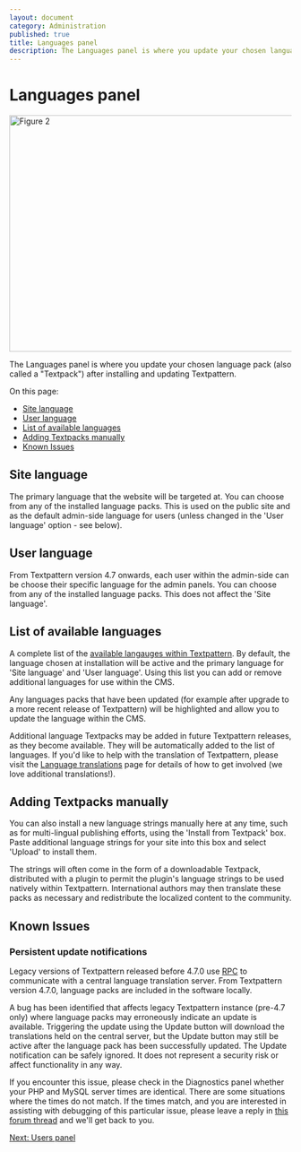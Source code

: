 ```yaml
---
layout: document
category: Administration
published: true
title: Languages panel
description: The Languages panel is where you update your chosen language pack after installing and updating Textpattern.
---
```


# Languages panel

<img class="img--bordered" width="680" height="422" alt="Figure 2" src="/img/47x/admin-panel-languages.png" srcset="/img/47x/admin-panel-languages.png 1x, /img/47x/admin-panel-languages@2x.png 2x">

The Languages panel is where you update your chosen language pack (also called a "Textpack") after installing and updating Textpattern.

On this page:

* [Site language](#site-language)
* [User language](#user-language)
* [List of available languages](#list-of-available-languages)
* [Adding Textpacks manually](#adding-textpacks-manually)
* [Known Issues](#known-issues)

## Site language

The primary language that the website will be targeted at. You can choose from any of the installed language packs. This is used on the public site and as the default admin-side language for users (unless changed in the 'User language' option - see below).

## User language

From Textpattern version 4.7 onwards, each user within the admin-side can be choose their specific language for the admin panels. You can choose from any of the installed language packs. This does not affect the 'Site language'.

## List of available languages

A complete list of the [available langauges within Textpattern](https://textpattern.com/about/301/languages). By default, the language chosen at installation will be active and the primary language for 'Site language' and 'User language'. Using this list you can add or remove additional languages for use within the CMS.

Any languages packs that have been updated (for example after upgrade to a more recent release of Textpattern) will be highlighted and allow you to update the language within the CMS.

Additional language Textpacks may be added in future Textpattern releases, as they become available. They will be automatically added to the list of languages. If you'd like to help with the translation of Textpattern, please visit the [Language translations](https://textpattern.com/about/301/languages) page for details of how to get involved (we love additional translations!).

## Adding Textpacks manually

You can also install a new language strings manually here at any time, such as for multi-lingual publishing efforts, using the 'Install from Textpack' box. Paste additional language strings for your site into this box and select 'Upload' to install them.

The strings will often come in the form of a downloadable Textpack, distributed with a plugin to permit the plugin's language strings to be used natively within Textpattern. International authors may then translate these packs as necessary and redistribute the localized content to the community.

## Known Issues

### Persistent update notifications

Legacy versions of Textpattern released before 4.7.0 use [RPC](https://en.wikipedia.org/wiki/Remote_procedure_call) to communicate with a central language translation server. From Textpattern version 4.7.0, language packs are included in the software locally.

A bug has been identified that affects legacy Textpattern instance (pre-4.7 only) where language packs may erroneously indicate an update is available. Triggering the update using the Update button will download the translations held on the central server, but the Update button may still be active after the language pack has been successfully updated. The Update notification can be safely ignored. It does not represent a security risk or affect functionality in any way.

If you encounter this issue, please check in the Diagnostics panel whether your PHP and MySQL server times are identical. There are some situations where the times do not match. If the times match, and you are interested in assisting with debugging of this particular issue, please leave a reply in [this forum thread](https://forum.textpattern.com/viewtopic.php?id=49156) and we'll get back to you.

[Next: Users panel](/administration/users-panel)
